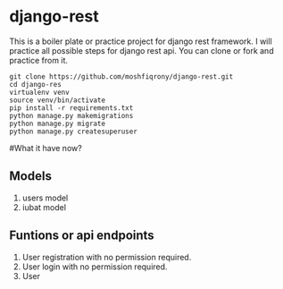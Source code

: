 # django-rest
This is a boiler plate or practice project for django rest framework.
I will practice all possible steps for django rest api. You can clone or fork and practice from it.

```
git clone https://github.com/moshfiqrony/django-rest.git
cd django-res
virtualenv venv
source venv/bin/activate
pip install -r requirements.txt
python manage.py makemigrations
python manage.py migrate
python manage.py createsuperuser
```


#What it have now?

## Models
1. users model
2. iubat model

## Funtions or api endpoints
1. User registration with no permission required.
2. User login with no permission required.
3. User 
